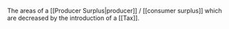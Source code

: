 The areas of a [[Producer Surplus|producer]] / [[consumer surplus]] which are decreased by the introduction of a [[Tax]].